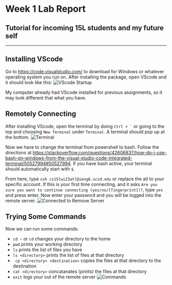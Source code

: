 # Week 1 Lab Report
## Tutorial for incoming 15L students and my future self
---
## Installing VScode
Go to https://code.visualstudio.com/ to download for Windows or whatever operating system you run on. After installing the package, open VScode and it should look like this:
![VScode Startup](https://user-images.githubusercontent.com/110417453/212200666-ec6b3fd4-fea4-4176-ad41-647a5a2b565a.png)

My computer already had VScode installed for previous assignments, so it may look different that what you have.

## Remotely Connecting
After installing VScode, open the terminal by doing `` Ctrl + ` `` or going to the top and choosing `New Terminal` under `Terminal`. A terminal should pop up at the bottom.
![Terminal](https://user-images.githubusercontent.com/110417453/212201723-d9a2fc45-b67d-4666-8191-881aae19a41a.png)

Now we have to change the terminal from powershell to bash.
Follow the directions at https://stackoverflow.com/questions/42606837/how-do-i-use-bash-on-windows-from-the-visual-studio-code-integrated-terminal/50527994#50527994.
If you have bash active, your terminal should automatically start with `$`.

From here, type `ssh cs15lwi23atl@ieng6.ucsd.edu` or replace the atl to your specific account. If this is your first time connecting, and it asks `Are you sure you want to continue connecting (yes/no/[fingerprint])?`, type `yes` and press enter.
Now enter your password and you will be logged into the remote server.
![Connected to Remove Server](https://user-images.githubusercontent.com/110417453/212202565-f4f3679e-2a82-461d-8e6e-adfb85d6f4e0.png)

## Trying Some Commands
Now we can run some commands:
* ` cd ~ ` or ` cd ` changes your directory to the home
* ` pwd ` prints your working directory
* ` ls ` prints the list of files you have
* ` ls <directory> ` prints the list of files at that directory
* ` cp <directory> <destination>` copies the files at that directory to the destination
* ` cat <directory> ` concatanates (prints) the files at that directory
* ` exit ` logs your out of the remote server
![Commands](https://user-images.githubusercontent.com/110417453/212203538-3cdd0f05-2e21-4df8-81f9-a9247ac8e085.png)

